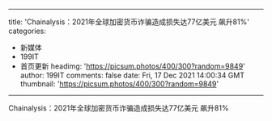 
---
title: 'Chainalysis：2021年全球加密货币诈骗造成损失达77亿美元 飙升81%'
categories: 
 - 新媒体
 - 199IT
 - 首页更新
headimg: 'https://picsum.photos/400/300?random=9849'
author: 199IT
comments: false
date: Fri, 17 Dec 2021 14:00:34 GMT
thumbnail: 'https://picsum.photos/400/300?random=9849'
---

<div>   
Chainalysis：2021年全球加密货币诈骗造成损失达77亿美元 飙升81%  
</div>
            